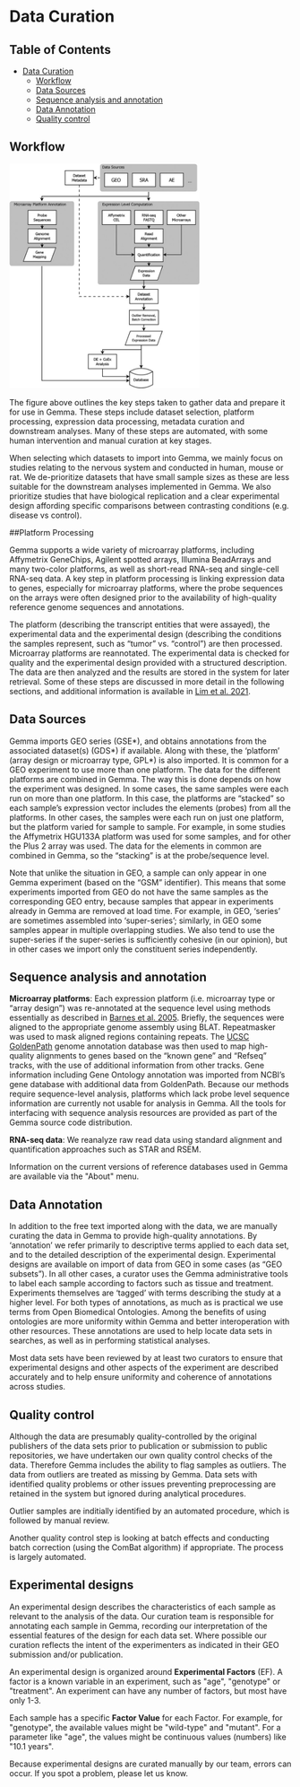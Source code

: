 # Data Curation

## Table of Contents
- [Data Curation](#data-curation)
  * [Workflow](#workflow)
  * [Data Sources](#data-sources)
  * [Sequence analysis and annotation](#sequence-analysis-and-annotation)
  * [Data Annotation](#data-annotation)
  * [Quality control](#quality-control)

## Workflow

<img src="/assets/img/gemma-workflow.jpg" height="400" width="auto" alt="Gemma workflow"/>

The figure above outlines the key steps taken to gather data and prepare it for use in Gemma. These steps include dataset selection, platform processing, expression data processing, metadata curation and downstream analyses. Many of these steps are automated, with some human intervention and manual curation at key stages. 

When selecting which datasets to import into Gemma, we mainly focus on studies relating to the nervous system and conducted in human, mouse or rat. We de-prioritize datasets that have small sample sizes as these are less suitable for the downstream analyses implemented in Gemma. We also prioritize studies that have biological replication and a clear experimental design affording specific comparisons between contrasting conditions (e.g. disease vs control). 

##Platform Processing

Gemma supports a wide variety of microarray platforms, including Affymetrix GeneChips, Agilent spotted arrays, Illumina BeadArrays and many two-color platforms, as well as short-read RNA-seq and single-cell RNA-seq data. A key step in platform processing is linking expression data to genes, especially for microarray platforms, where the probe sequences on the arrays were often designed prior to the availability of high-quality reference genome sequences and annotations. 







The platform (describing the transcript entities that were assayed), the experimental data and the experimental design (describing the conditions the samples represent, such as “tumor” vs. “control”) are then processed. Microarray platforms are reannotated. The experimental data is checked for quality and the experimental design provided with a structured description. The data are then analyzed and the results are stored in the system for later retrieval. Some of these steps are discussed in more detail in the following sections, and additional information is available in [Lim et al. 2021](https://pubmed.ncbi.nlm.nih.gov/33599246/).

## Data Sources

Gemma imports GEO series (GSE*), and obtains annotations from the associated dataset(s) (GDS*) if available. Along with these, the ‘platform’ (array design or microarray type, GPL*) is also imported. It is common for a GEO experiment to use more than one platform. The data for the different platforms are combined in Gemma. The way this is done depends on how the experiment was designed. In some cases, the same samples were each run on more than one platform. In this case, the platforms are “stacked” so each sample’s expression vector includes the elements (probes) from all the platforms. In other cases, the samples were each run on just one platform, but the platform varied for sample to sample. For example, in some studies the Affymetrix HGU133A platform was used for some samples, and for other the Plus 2 array was used. The data for the elements in common are combined in Gemma, so the “stacking” is at the probe/sequence level.

Note that unlike the situation in GEO, a sample can only appear in one Gemma experiment (based on the “GSM” identifier). This means that some experiments imported from GEO do not have the same samples as the corresponding GEO entry, because samples that appear in experiments already in Gemma are removed at load time. For example, in GEO, ‘series’ are sometimes assembled into ‘super-series’; similarly, in GEO some samples appear in multiple overlapping studies. We also tend to use the super-series if the super-series is sufficiently cohesive (in our opinion), but in other cases we import only the constituent series independently.

## Sequence analysis and annotation

**Microarray platforms**: Each expression platform (i.e. microarray type or “array design”) was re-annotated at the sequence level using methods essentially as described in [Barnes et al. 2005](https://pubmed.ncbi.nlm.nih.gov/16237126/). Briefly, the sequences were aligned to the appropriate genome assembly using BLAT. Repeatmasker was used to mask aligned regions containing repeats. The [UCSC GoldenPath](https://genome.ucsc.edu/) genome annotation database was then used to map high-quality alignments to genes based on the “known gene” and “Refseq” tracks, with the use of additional information from other tracks. Gene information including Gene Ontology annotation was imported from NCBI’s gene database with additional data from GoldenPath. Because our methods require sequence-level analysis, platforms which lack probe level sequence information are currently not usable for analysis in Gemma. All the tools for interfacing with sequence analysis resources are provided as part of the Gemma source code distribution.

**RNA-seq data**: We reanalyze raw read data using standard alignment and quantification approaches such as STAR and RSEM. 

Information on the current versions of reference databases used in Gemma are available via the "About" menu.

## Data Annotation

In addition to the free text imported along with the data, we are manually curating the data in Gemma to provide high-quality annotations. By ‘annotation’ we refer primarily to descriptive terms applied to each data set, and to the detailed description of the experimental design. Experimental designs are available on import of data from GEO in some cases (as “GEO subsets”). In all other cases, a curator uses the Gemma administrative tools to label each sample according to factors such as tissue and treatment. Experiments themselves are ‘tagged’ with terms describing the study at a higher level. For both types of annotations, as much as is practical we use terms from Open Biomedical Ontologies. Among the benefits of using ontologies are more uniformity within Gemma and better interoperation with other resources.  These annotations are used to help locate data sets in searches, as well as in performing statistical analyses. 

Most data sets have been reviewed by at least two curators to ensure that experimental designs and other aspects of the experiment are described accurately and to help ensure uniformity and coherence of annotations across studies.

## Quality control

Although the data are presumably quality-controlled by the original publishers of the data sets prior to publication or submission to public repositories, we have undertaken our own quality control checks of the data. Therefore Gemma includes the ability to flag samples as outliers. The data from outliers are treated as missing by Gemma. Data sets with identified quality problems or other issues preventing preprocessing are retained in the system but ignored during analytical procedures.

Outlier samples are inditially identified by an automated procedure, which is followed by manual review.  

Another quality control step is looking at batch effects and conducting batch correction (using the ComBat algorithm) if appropriate. The process is largely automated.

## Experimental designs

An experimental design describes the characteristics of each sample as relevant to the analysis of the data. Our curation team is responsible for annotating each sample in Gemma, recording our interpretation of the essential features of the design for each data set. Where possible our curation reflects the intent of the experimenters as indicated in their GEO submission and/or publication.

An experimental design is organized around **Experimental Factors** (EF). A factor is a known variable in an experiment, such as "age", "genotype" or "treatment". An experiment can have any number of factors, but most have only 1-3.

Each sample has a specific **Factor Value** for each Factor. For example, for "genotype", the available values might be "wild-type" and "mutant". For a parameter like "age", the values might be continuous values (numbers) like "10.1 years".

Because experimental designs are curated manually by our team, errors can occur. If you spot a problem, please let us know.
